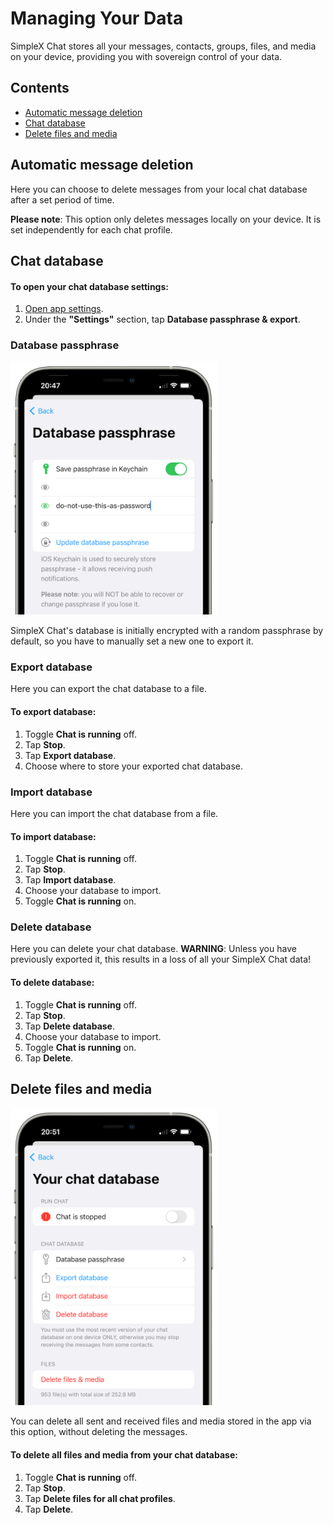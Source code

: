 # Managing Your Data

SimpleX Chat stores all your messages, contacts, groups, files, and media on your device, providing you with sovereign control of your data. 

## Contents

- [Automatic message deletion](#automatic-message-deletion)
- [Chat database](#chat-database)
- [Delete files and media](#delete-files-and-media)

## Automatic message deletion

Here you can choose to delete messages from your local chat database after a set period of time.

**Please note**: This option only deletes messages locally on your device. It is set independently for each chat profile.

## Chat database

#### To open your chat database settings:

1. [Open app settings](./app-settings.md#opening-app-settings).
2. Under the **"Settings"** section, tap **Database passphrase & export**.

### Database passphrase

<img src="../../blog/images/20220928-passphrase.png" width="330">

SimpleX Chat's database is initially encrypted with a random passphrase by default, so you have to manually set a new one to export it.

### Export database

Here you can export the chat database to a file.

#### To export database:

1. Toggle **Chat is running** off.
2. Tap **Stop**.
3. Tap **Export database**.
4. Choose where to store your exported chat database. 

### Import database

Here you can import the chat database from a file.

#### To import database:

1. Toggle **Chat is running** off.
2. Tap **Stop**.
3. Tap **Import database**.
4. Choose your database to import.
5. Toggle **Chat is running** on. 

### Delete database

Here you can delete your chat database. **WARNING**: Unless you have previously exported it, this results in a loss of all your SimpleX Chat data!

#### To delete database:

1. Toggle **Chat is running** off.
2. Tap **Stop**.
3. Tap **Delete database**.
4. Choose your database to import.
5. Toggle **Chat is running** on.
6. Tap **Delete**. 

## Delete files and media

<img src="../../blog/images/20220928-files-media.png" width="330">

You can delete all sent and received files and media stored in the app via this option, without deleting the messages.

#### To delete all files and media from your chat database:

1. Toggle **Chat is running** off.
2. Tap **Stop**.
3. Tap **Delete files for all chat profiles**.
4. Tap **Delete**.